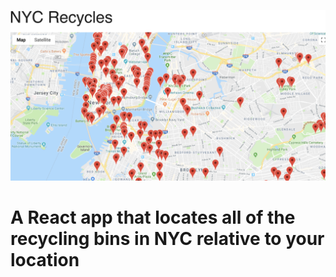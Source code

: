 ![NYC-Recyles](./NYC-Recycles.png)

<h1>A React app that locates all of the recycling bins in NYC relative to your location</h1>
